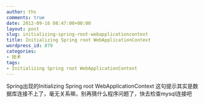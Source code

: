 ```yaml
---
author: ths
comments: true
date: 2012-09-16 08:47:00+00:00
layout: post
slug: initializing-spring-root-webapplicationcontext
title: Initializing Spring root WebApplicationContext
wordpress_id: 879
categories:
- 技术
tags:
- Initializing Spring root WebApplicationContext
---
```


Spring出现的Initializing Spring root WebApplicationContext 这句提示其实是数据库连接不上了，毫无关系嘛，别再猜什么程序问题了，快去检查mysql连接吧



